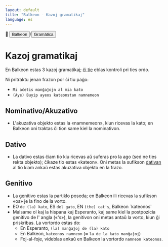```yaml
---
layout: default
title: "Balkeon - Kazoj gramatikaj"
language: es
---
```


📂 <button class="button-16" role="button" onclick="location.href='../../index'">Balkeon</button>/<button class="button-16" role="button" onclick="location.href='../index'">Gramática</button>

# Kazoj gramatikaj

En Balkeon estas 3 kazoj gramatikaj; [ĉi tie](../sentences) eblas kontroli pri ties ordo.

Ni pritraktu jenan frazon por ĉi tiu paĝo:

- `Mi aĉetis manĝaĵojn al mia kato`
- `(Aye) Buyip ayeos kateonstan namnemeon`

## Nominativo/Akuzativo

- L'akuzativa objekto estas la «namnemeon», kiun ricevas la kato; en Balkeon oni traktas ĉi tion same kiel la nominativon.

## Dativo

- La dativo estas ĉiam tio kiu ricevas aŭ suferas pro la ago (sed ne ties rekta objekto); ĉikaze tio estas «kateon». Oni metas la sufikson [dativan](../ŭords/#sufikso-dativa) al tio kiam ankaŭ estas akuzativa objekto en la frazo.

## Genitivo

- La genitivo estas la partiklo poseda; en Balkeon ili ricevas la sufikson «os» je la fino de la vorto.
- EO `de (la) kato`, ES `del gato`, EN `(the) cat's`, Balkeon `kateonos'
- Malsame ol kaj la hispana kaj Esperanto, kaj same kiel la postpozicia genitivo de l' angla («'s»), la genitivon oni metas antaŭ la vorto, kiun ĝi priskribas. La vortordo estas do:
  - En Esperanto, `(la) manĝaĵoj de (la) kato`
  - En Balkeon, `kateonos namneon` (≈ `la de la kato manĝaĵoj`)
  - Foj-al-foje, videblas ankaŭ en Balkeon la vortordo `namneon kateonos`.
